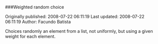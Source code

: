 ###Weighted random choice

Originally published: 2008-07-22 06:11:19
Last updated: 2008-07-22 06:11:19
Author: Facundo Batista

Choices randomly an element from a list, not uniformly, but using a given weight for each element.